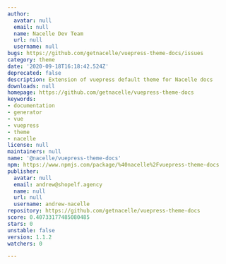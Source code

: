```yaml
---
author:
  avatar: null
  email: null
  name: Nacelle Dev Team
  url: null
  username: null
bugs: https://github.com/getnacelle/vuepress-theme-docs/issues
category: theme
date: '2020-09-18T16:18:42.524Z'
deprecated: false
description: Extension of vuepress default theme for Nacelle docs
downloads: null
homepage: https://github.com/getnacelle/vuepress-theme-docs
keywords:
- documentation
- generator
- vue
- vuepress
- theme
- nacelle
license: null
maintainers: null
name: '@nacelle/vuepress-theme-docs'
npm: https://www.npmjs.com/package/%40nacelle%2Fvuepress-theme-docs
publisher:
  avatar: null
  email: andrew@shopelf.agency
  name: null
  url: null
  username: andrew-nacelle
repository: https://github.com/getnacelle/vuepress-theme-docs
score: 0.40733177485080485
stars: 0
unstable: false
version: 1.1.2
watchers: 0

---
```


